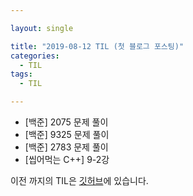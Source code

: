 ```yaml
---

layout: single

title: "2019-08-12 TIL (첫 블로그 포스팅)"
categories:
  - TIL
tags:
  - TIL

---
```


- [백준] 2075 문제 풀이
- [백준] 9325 문제 풀이
- [백준] 2783 문제 풀이
- [씹어먹는 C++] 9-2강



이전 까지의 TIL은 [깃허브](https://github.com/JangHyeonJun/TIL)에 있습니다.